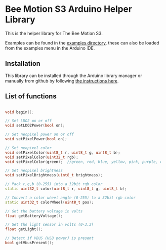 # Bee Motion S3 Arduino Helper Library

This is the helper library for The Bee Motion S3.

Examples can be found in the [examples directory](./examples/), these can also be loaded from the examples menu in the Arduino IDE.

## Installation

This library can be installed through the Arduino library manager or manually from github by following [the instructions here](https://docs.arduino.cc/software/ide-v1/tutorials/installing-libraries).

## List of functions

```c++

void begin();

// Set LDO2 on or off
void setLDO2Power(bool on);

// Set neopixel power on or off
void setPixelPower(bool on);

// Set neopixel color
void setPixelColor(uint8_t r, uint8_t g, uint8_t b);
void setPixelColor(uint32_t rgb);
void setPixelColor(green);  //green, red, blue, yellow, pink, purple, orange, white, aqua, off

// Set neopixel brightness
void setPixelBrightness(uint8_t brightness);

// Pack r,g,b (0-255) into a 32bit rgb color
static uint32_t color(uint8_t r, uint8_t g, uint8_t b);

// Convert a color wheel angle (0-255) to a 32bit rgb color
static uint32_t colorWheel(uint8_t pos);

// Get the battery voltage in volts
float getBatteryVoltage();

// Get the light sensor in volts (0-3.3)
float getLight();

// Detect if VBUS (USB power) is present
bool getVbusPresent();
```
